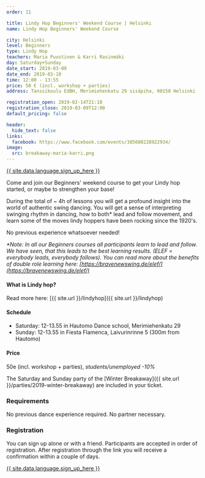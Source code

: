 ```yaml
---
order: 11

title: Lindy Hop Beginners' Weekend Course | Helsinki
name: Lindy Hop Beginners' Weekend Course

city: Helsinki
level: Beginners
type: Lindy Hop
teachers: Maria Puustinen & Karri Rasinmäki
day: Saturday+Sunday
date_start: 2019-03-09
date_end: 2019-03-10
time: 12:00 - 13:55
price: 50 € (incl. workshop + parties)
address: Tanssikoulu EdBH, Merimiehenkatu 29 sisäpiha, 00150 Helsinki

registration_open: 2019-02-14T21:10
registration_close: 2019-03-09T12:00
default_pricing: false

header:
  hide_text: false
links:
  facebook: https://www.facebook.com/events/385608228922934/
image:
  src: breakaway-maria-karri.png
---
```


<a href="https://blackpepperswing1.typeform.com/to/bYc1bF" target="_blank" class="button">{{ site.data.language.sign_up_here }}</a>

Come and join our Beginners' weekend course to get your Lindy hop started, or maybe to strengthen your base!

During the total of ~ 4h of lessons you will get a profound insight into the world of authentic swing dancing. You will get a sense of interpreting swinging rhythm in dancing, how to both* lead and follow movement, and learn some of the moves lindy hoppers have been rocking since the 1920's. 

No previous experience whatsoever needed!

_*Note: In all our Beginners courses all participants learn to lead and follow. We have seen, that this leads to the best learning results. (ELEF = everybody leads, everybody follows). You can read more about the benefits of double role learning here: [https://bravenewswing.de/elef/](https://bravenewswing.de/elef/)_

#### What is Lindy hop?

Read more here: [{{ site.url }}/lindyhop]({{ site.url }}/lindyhop)

#### Schedule

- Saturday: 12-13.55 in Hautomo Dance school, Merimiehenkatu 29
- Sunday: 12-13.55 in Fiesta Flamenca, Laivurinrinne 5 (300m from Hautomo)

#### Price

50e (incl. workshop + parties), _students/unemployed -10%_

The Saturday and Sunday party of the [Winter Breakaway]({{ site.url }}/parties/2019-winter-breakaway) are included in your ticket. 


### Requirements
No previous dance experience required. No partner necessary.


### Registration
You can sign up alone or with a friend. Participants are accepted in order of registration. After registration through the link you will receive a confirmation within a couple of days.

<a href="https://blackpepperswing1.typeform.com/to/bYc1bF" target="_blank" class="button">{{ site.data.language.sign_up_here }}</a>

